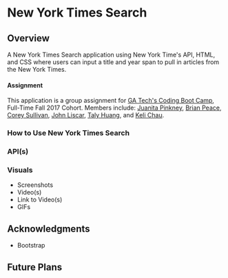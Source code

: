 # New York Times Search

## Overview
A New York Times Search application using New York Time's API, HTML, and CSS where users can input a title and year span to pull in articles from the New York Times.

#### Assignment
This application is a group assignment for [GA Tech's Coding Boot Camp](https://codingbootcamp.pe.gatech.edu/), Full-Time Fall 2017 Cohort. Members include: [Juanita Pinkney](https://github.com/juanitapinkney), [Brian Peace](https://github.com/bpeace71), [Corey Sullivan](https://github.com/Co-su), [John Liscar](https://github.com/jliscar6591), [Taly Huang](https://github.com/aznprox), and [Keli Chau](https://github.com/KeliChau).

### How to Use New York Times Search

### API(s)

### Visuals
+ Screenshots
+ Video(s)
+ Link to Video(s)
+ GIFs

## Acknowledgments
+ Bootstrap

## Future Plans


